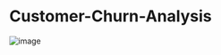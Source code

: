 # Customer-Churn-Analysis
![image](https://user-images.githubusercontent.com/94734991/169542181-d999bb50-734e-4815-a8c8-120bd2b78192.png)
